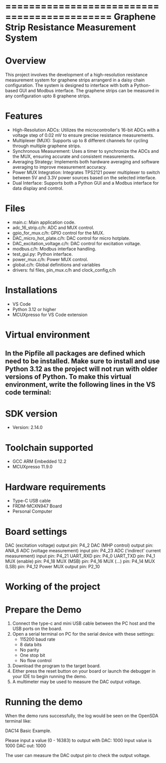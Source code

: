 ============================================
Graphene Strip Resistance Measurement System
============================================

Overview
========

This project involves the development of a high-resolution resistance measurement system for graphene strips arrangerd in a daisy chain configuration.
The system is designed to interface with both a Python-based GUI and Modbus interface.
The graphene strips can be measured in any configuration upto 8 graphene strips. 


Features 
===========
- High-Resolution ADCs: Utilizes the microcontroller's 16-bit ADCs with a voltage step of 0.02 mV to ensure precise resistance measurements.
- Multiplexer (MUX): Supports up to 8 different channels for cycling through multiple graphene strips.
- Synchronous Measurement: Uses a timer to synchronize the ADCs and the MUX, ensuring accurate and consistent measurements.
- Averaging Strategy: Implements both hardware averaging and software averaging to improve measurement accuracy.
- Power MUX Integration: Integrates TPS2121 power multiplexer to switch between 5V and 3.3V power sources based on the selected interface.
- Dual Interface: Supports both a Python GUI and a Modbus interface for data display and control.

Files
==========
- main.c: Main application code.
- adc_16_strip.c/h: ADC and MUX control.
- gpio_for_mux.c/h: GPIO control for the MUX.
- DAC_micro_hot_plate.c/h: DAC control for micro hotplate.
- DAC_excitation_voltage.c/h: DAC control for excitation voltage.
- modbus.c/h: Modbus interface handling.
- test_gui.py: Python interface.
- power_mux.c/h: Power MUX control.
- global.c/h: Global definitions and variables
- drivers: fsl files, pin_mux.c/h and clock_config,c/h

Installations
=============
- VS Code
- Python 3.12 or higher
- MCUXpresso for VS Code extension

Virtual environment
===================
In the Pipfile all packages are defined which need to be installed. Make sure to install and use Python 3.12 as the project will not run with older versions of Python. To make this virtual environment, write the following lines in the VS code terminal:
---

SDK version
===========
- Version: 2.14.0

Toolchain supported
===================
- GCC ARM Embedded  12.2
- MCUXpresso  11.9.0

Hardware requirements
=====================
- Type-C USB cable
- FRDM-MCXN947 Board
- Personal Computer

Board settings
==============
DAC (excitation voltage) output pin: P4_2
DAC (MHP control) output pin: ANA_6
ADC (voltage measurement) input pin: P4_23
ADC ('indirect' current measurement) input pin: P4_21
UART_RXD pin: P4_0
UART_TXD pin: P4_1
MUX (enable) pin: P4_18
MUX (MSB) pin: P4_16
MUX (...) pin: P4_14
MUX (LSB) pin: P4_12
Power MUX output pin: P2_10

Working of the project
======================



Prepare the Demo
================
1. Connect the type-c and mini USB cable between the PC host and the USB ports on the board.
2. Open a serial terminal on PC for the serial device with these settings:
    - 115200 baud rate
    - 8 data bits
    - No parity
    - One stop bit
    - No flow control
3. Download the program to the target board.
4. Either press the reset button on your board or launch the debugger in your IDE to begin running
   the demo.
5. A multimeter may be used to measure the DAC output voltage.

Running the demo
================
When the demo runs successfully, the log would be seen on the OpenSDA terminal like:

DAC14 Basic Example.

Please input a value (0 - 16383) to output with DAC: 1000
Input value is 1000
DAC out: 1000

The user can measure the DAC output pin to check the output voltage.

